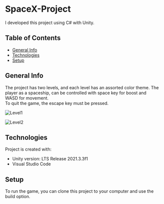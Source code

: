 # SpaceX-Project
I developed this project using C# with Unity.
## Table of Contents
- [General Info](#general-info)
- [Technologies](#technologies)
- [Setup](#setup)


## General Info
The project has two levels, and each level has an assorted color theme. The player as a spaceship, can be controlled with space key for boost and WASD for movement.  
To quit the game, the escape key must be pressed.  

![Level1](https://user-images.githubusercontent.com/105501017/180998944-ed7d86f8-66e7-47b0-9b66-acb4c30d3d9d.PNG)  

![Level2](https://user-images.githubusercontent.com/105501017/180998959-d616a99b-1be4-4059-93d8-c202f857761a.PNG)

## Technologies
Project is created with:
- Unity version: LTS Release 2021.3.3f1
- Visual Studio Code

## Setup
To run the game, you can clone this project to your computer and use the build option.
